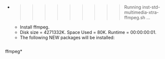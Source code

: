* >>>>>>>>> Running inst-std-multimedia-xtra-ffmpeg.sh ...
  * Install ffmpeg.
  * Disk size = 4271332K. Space Used = 80K. Runtime = 00:00:00:01.
  * The following NEW packages will be installed:
  ```bash
ffmpeg*
  ```

